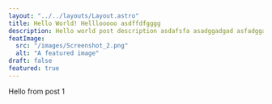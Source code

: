 ```yaml
---
layout: "../../layouts/Layout.astro"
title: Hello World! Helllooooo asdffdfgggg
description: Hello world post description asdafsfa asadggadgad asfadggasdg
featImage:
  src: "/images/Screenshot_2.png"
  alt: "A featured image"
draft: false
featured: true
---
```


Hello from post 1
